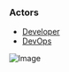 ### Actors
* [Developer](Actor-Developer)
* [DevOps](Actor-DevOps)

![Image](UseCases/UseCases.png)
